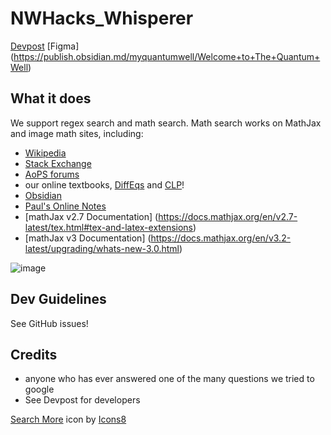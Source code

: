 # NWHacks_Whisperer
[Devpost](https://devpost.com/software/whisper-n6vz9t)
[Figma] (https://publish.obsidian.md/myquantumwell/Welcome+to+The+Quantum+Well)

## What it does
We support regex search and math search. Math search works on MathJax and image math sites, including:

- [Wikipedia](https://en.wikipedia.org/wiki/Stirling%27s_approximation)
- [Stack Exchange](https://math.stackexchange.com/questions/21038/is-there-a-proof-that-pi-is-an-irrational-number)
- [AoPS forums](https://artofproblemsolving.com/wiki/index.php?title=Main_Page)
- our online textbooks, [DiffEqs](https://www.jirka.org/diffyqs/html/integralsols_section.html) and [CLP](https://personal.math.ubc.ca/~CLP/CLP1/clp_1_dc/subsection-6.html)!
- [Obsidian](https://publish.obsidian.md/myquantumwell/Welcome+to+The+Quantum+Well)
- [Paul's Online Notes](https://tutorial.math.lamar.edu/Classes/DE/Bernoulli.aspx)
- [mathJax v2.7 Documentation] (https://docs.mathjax.org/en/v2.7-latest/tex.html#tex-and-latex-extensions)
- [mathJax v3 Documentation] (https://docs.mathjax.org/en/v3.2-latest/upgrading/whats-new-3.0.html)


![image](https://user-images.githubusercontent.com/62512975/213943332-7602cbde-170b-44a2-b644-298e8b122768.png)

## Dev Guidelines
See GitHub issues!

## Credits

- anyone who has ever answered one of the many questions we tried to google
- See Devpost for developers

<a target="_blank" href="https://icons8.com/icon/83801/search-more">Search More</a> icon by <a target="_blank" href="https://icons8.com">Icons8</a>
